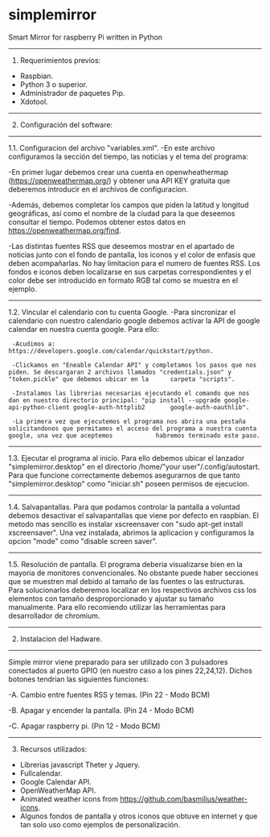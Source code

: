 # simplemirror
Smart Mirror for raspberry Pi written in Python

------------------------------------------------------------------------------------

   1. Requerimientos previos:
- Raspbian.
- Python 3 o superior.
- Administrador de paquetes Pip.
- Xdotool.

------------------------------------------------------------------------------------

  2. Configuración del software:

------------------------------------------------------------------------------------

1.1. Configuracion del archivo "variables.xml".
-En este archivo configuramos la sección del tiempo, las noticias y el tema del programa:

-En primer lugar debemos crear una cuenta en openwheathermap (https://openweathermap.org/) y obtener una API KEY gratuita que deberemos introducir en el archivos de configuracion.

-Además, debemos completar los campos que piden la latitud y longitud geográficas, así como el nombre de la ciudad para la que deseemos consultar el tiempo. Podemos obtener estos datos en https://openweathermap.org/find. 

-Las distintas fuentes RSS que deseemos mostrar en el apartado de noticias junto con el fondo de pantalla, los iconos y el color de enfasis que deben acompañarlas. No hay limitacion para el numero de fuentes RSS. Los fondos e iconos deben localizarse en sus carpetas correspondientes y el color debe ser introducido en formato RGB tal como se muestra en el ejemplo.

------------------------------------------------------------------------------------

1.2. Vincular el calendario con tu cuenta Google.
-Para sincronizar el calendario con nuestro calendario google debemos activar la API de google calendar en nuestra cuenta google. Para ello:

     -Acudimos a: https://developers.google.com/calendar/quickstart/python.
     
     -Clickamos en "Eneable Calendar API" y completamos los pasos que nos piden. Se descargaran 2 archivos llamados "credentials.json" y "token.pickle" que debemos ubicar en la      carpeta "scripts". 
     
     -Instalamos las librerias necesarias ejecutando el comando que nos dan en nuestro directorio principal: "pip install --upgrade google-api-python-client google-auth-httplib2       google-auth-oauthlib".
     
     -La primera vez que ejecutemos el programa nos abrira una pestaña solicitandonos que permitamos el acceso del programa a nuestra cuenta google, una vez que aceptemos            habremos terminado este paso.

------------------------------------------------------------------------------------

1.3. Ejecutar el programa al inicio. 
Para ello debemos ubicar el lanzador "simplemirror.desktop" en el directorio /home/"your user"/.config/autostart. Para que funcione correctamente debemos asegurarnos de que tanto "simplemirror.desktop" como "iniciar.sh" poseen permisos de ejecucion. 

------------------------------------------------------------------------------------

1.4. Salvapantallas.
Para que podamos controlar la pantalla a voluntad debemos desactivar el salvapantallas que viene por defecto en raspbian. El  metodo mas sencillo es instalar xscreensaver con "sudo apt-get install xscreensaver". Una vez instalada, abrimos la aplicacion y configuramos la opcion "mode" como "disable screen saver".

------------------------------------------------------------------------------------

1.5. Resolución de pantalla.
El programa deberia visualizarse bien en la mayoria de monitores convencionales. No obstante puede haber secciones que se muestren mal debido al tamaño de las fuentes o las estructuras. Para solucionarlos deberemos localizar en los respectivos archivos css los elementos con tamaño desproporcionado y ajustar su tamaño manualmente. Para ello recomiendo utilizar las herramientas para desarrollador de chromium.

------------------------------------------------------------------------------------

  2. Instalacion del Hadware.

------------------------------------------------------------------------------------

Simple mirror viene preparado para ser utilizado con 3 pulsadores conectados al puerto GPIO (en nuestro caso a los pines 22,24,12). Dichos botones tendrian las siguientes funciones:

-A. Cambio entre fuentes RSS y temas. (Pin 22 - Modo BCM)

-B. Apagar y encender la pantalla. (Pin 24 - Modo BCM)

-C. Apagar raspberry pi. (Pin 12 - Modo BCM)

------------------------------------------------------------------------------------

  3. Recursos utilizados:
- Librerias javascript Theter y Jquery.
- Fullcalendar.
- Google Calendar API.
- OpenWeatherMap API.
- Animated weather icons from https://github.com/basmilius/weather-icons.
- Algunos fondos de pantalla y otros iconos que obtuve en internet y que tan solo uso como ejemplos de personalización. 
